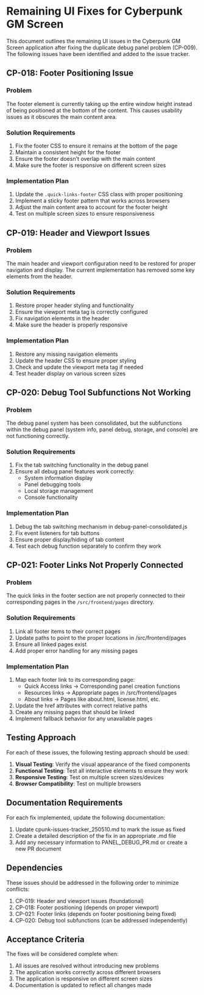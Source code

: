 # Remaining UI Fixes for Cyberpunk GM Screen

This document outlines the remaining UI issues in the Cyberpunk GM Screen application after fixing the duplicate debug panel problem (CP-009). The following issues have been identified and added to the issue tracker.

## CP-018: Footer Positioning Issue

### Problem
The footer element is currently taking up the entire window height instead of being positioned at the bottom of the content. This causes usability issues as it obscures the main content area.

### Solution Requirements
1. Fix the footer CSS to ensure it remains at the bottom of the page
2. Maintain a consistent height for the footer
3. Ensure the footer doesn't overlap with the main content
4. Make sure the footer is responsive on different screen sizes

### Implementation Plan
1. Update the `.quick-links-footer` CSS class with proper positioning
2. Implement a sticky footer pattern that works across browsers
3. Adjust the main content area to account for the footer height
4. Test on multiple screen sizes to ensure responsiveness

## CP-019: Header and Viewport Issues

### Problem
The main header and viewport configuration need to be restored for proper navigation and display. The current implementation has removed some key elements from the header.

### Solution Requirements
1. Restore proper header styling and functionality
2. Ensure the viewport meta tag is correctly configured
3. Fix navigation elements in the header
4. Make sure the header is properly responsive

### Implementation Plan
1. Restore any missing navigation elements
2. Update the header CSS to ensure proper styling
3. Check and update the viewport meta tag if needed
4. Test header display on various screen sizes

## CP-020: Debug Tool Subfunctions Not Working

### Problem
The debug panel system has been consolidated, but the subfunctions within the debug panel (system info, panel debug, storage, and console) are not functioning correctly.

### Solution Requirements
1. Fix the tab switching functionality in the debug panel
2. Ensure all debug panel features work correctly:
   - System information display
   - Panel debugging tools
   - Local storage management
   - Console functionality

### Implementation Plan
1. Debug the tab switching mechanism in debug-panel-consolidated.js
2. Fix event listeners for tab buttons
3. Ensure proper display/hiding of tab content
4. Test each debug function separately to confirm they work

## CP-021: Footer Links Not Properly Connected

### Problem
The quick links in the footer section are not properly connected to their corresponding pages in the `/src/frontend/pages` directory.

### Solution Requirements
1. Link all footer items to their correct pages
2. Update paths to point to the proper locations in /src/frontend/pages
3. Ensure all linked pages exist
4. Add proper error handling for any missing pages

### Implementation Plan
1. Map each footer link to its corresponding page:
   - Quick Access links → Corresponding panel creation functions
   - Resources links → Appropriate pages in /src/frontend/pages
   - About links → Pages like about.html, license.html, etc.
2. Update the href attributes with correct relative paths
3. Create any missing pages that should be linked
4. Implement fallback behavior for any unavailable pages

## Testing Approach

For each of these issues, the following testing approach should be used:

1. **Visual Testing**: Verify the visual appearance of the fixed components
2. **Functional Testing**: Test all interactive elements to ensure they work
3. **Responsive Testing**: Test on multiple screen sizes/devices
4. **Browser Compatibility**: Test on multiple browsers

## Documentation Requirements

For each fix implemented, update the following documentation:

1. Update cpunk-issues-tracker_250510.md to mark the issue as fixed
2. Create a detailed description of the fix in an appropriate .md file
3. Add any necessary information to PANEL_DEBUG_PR.md or create a new PR document

## Dependencies

These issues should be addressed in the following order to minimize conflicts:

1. CP-019: Header and viewport issues (foundational)
2. CP-018: Footer positioning (depends on proper viewport)
3. CP-021: Footer links (depends on footer positioning being fixed)
4. CP-020: Debug tool subfunctions (can be addressed independently)

## Acceptance Criteria

The fixes will be considered complete when:

1. All issues are resolved without introducing new problems
2. The application works correctly across different browsers
3. The application is responsive on different screen sizes
4. Documentation is updated to reflect all changes made